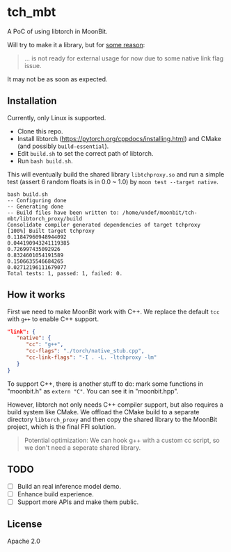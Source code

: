 # tch_mbt

A PoC of using libtorch in MoonBit.

Will try to make it a library, but for [some reason](https://github.com/moonbitlang/x/issues/70#issuecomment-2469536770):

> ... is not ready for external usage for now due to some native link flag issue.

It may not be as soon as expected.

## Installation

Currently, only Linux is supported.

- Clone this repo.
- Install libtorch (<https://pytorch.org/cppdocs/installing.html>) and CMake (and possibly `build-essential`).
- Edit `build.sh` to set the correct path of libtorch.
- Run `bash build.sh`.

This will eventually build the shared library `libtchproxy.so` and run a simple test (assert 6 random floats is in 0.0 ~ 1.0) by `moon test --target native`.

```
bash build.sh
-- Configuring done
-- Generating done
-- Build files have been written to: /home/undef/moonbit/tch-mbt/libtorch_proxy/build
Consolidate compiler generated dependencies of target tchproxy
[100%] Built target tchproxy
0.11847960948944092
0.044190943241119385
0.726997435092926
0.8324601054191589
0.1506635546684265
0.02712196111679077
Total tests: 1, passed: 1, failed: 0.
```

## How it works

First we need to make MoonBit work with C++. We replace the default `tcc` with `g++` to enable C++ support.

```json
"link": {
   "native": {
      "cc": "g++",
      "cc-flags": "./torch/native_stub.cpp",
      "cc-link-flags": "-I . -L. -ltchproxy -lm"
   }
}
```

To support C++, there is another stuff to do: mark some functions in "moonbit.h" as `extern "C"`. You can see it in "moonbit.hpp".

However, libtorch not only needs C++ compiler support, but also requires a build system like CMake. We offload the CMake build to a separate directory `libtorch_proxy` and then copy the shared library to the MoonBit project, which is the final FFI solution.

> Potential optimization: We can hook g++ with a custom cc script, so we don't need a seperate shared library.

## TODO

- [ ] Build an real inference model demo.
- [ ] Enhance build experience.
- [ ] Support more APIs and make them public.

## License

Apache 2.0
